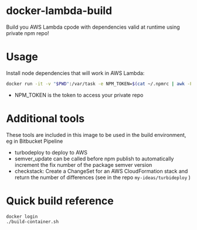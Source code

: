 # docker-lambda-build
Build you AWS Lambda cpode with dependencies valid at runtime using private npm repo!

# Usage
Install node dependencies that will work in AWS Lambda:
```bash
docker run -it -v "$PWD":/var/task -e NPM_TOKEN=$(cat ~/.npmrc | awk -F= '{print $2}') myideas/lambda-build npm install
```

* NPM_TOKEN is the token to access your private repo


# Additional tools
These tools are included in this image to be used in the build environment, eg in Bitbucket Pipeline

* turbodeploy to deploy to AWS
* semver_update can be called before npm publish to automatically increment the fix number of the package semver version  
* checkstack: Create a ChangeSet for an AWS CloudFormation stack and return the number of differences (see in the repo `my-ideas/turbideploy` )


# Quick build reference

```
docker login
./build-container.sh
```
